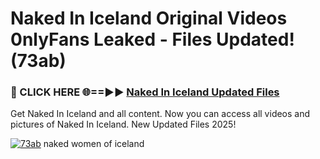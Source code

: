 # Naked In Iceland Original Videos 0nlyFans Leaked - Files Updated! (73ab)

<h3>🔴 CLICK HERE 🌐==►► <a href="https://tinyurl.com/up5wt9bj" rel="nofollow">Naked In Iceland Updated Files</a></h3>

Get Naked In Iceland and all content. Now you can access all videos and pictures of Naked In Iceland. New Updated Files 2025!

[![73ab](https://i.imgur.com/ABiUzMV.gif)](https://tinyurl.com/up5wt9bj)
naked women of iceland